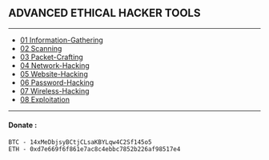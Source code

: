 ## ADVANCED ETHICAL HACKER TOOLS

--- 

- [01 Information-Gathering](01-Information-Gathering.md)
- [02 Scanning](02-Scanning.md)
- [03 Packet-Crafting](03-Packet-Crafting.md)
- [04 Network-Hacking](04-Network-Hacking.md)
- [05 Website-Hacking](05-Website-Hacking.md)
- [06 Password-Hacking](06-Password-Hacking.md)
- [07 Wireless-Hacking](07-Wireless-Hacking.md)
- [08 Exploitation](08-Exploitation.md)

---

#### Donate :
```
BTC - 14xMeDbjsyBCtjCLsaKBYLqw4C2Sf145o5
ETH - 0xd7e669f6f861e7ac8c4ebbc7852b226af98517e4
```
